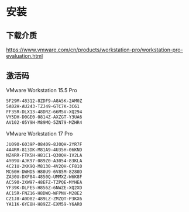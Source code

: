 # 安装

## 下载介质

https://www.vmware.com/cn/products/workstation-pro/workstation-pro-evaluation.html

## 激活码

VMware Workstation 15.5 Pro 

```sh
5F29M-48312-8ZDF9-A8A5K-2AM0Z
5A02H-AU243-TZJ49-GTC7K-3C61
FF35R-DLX13-48DRZ-66M5V-XQ294
VY5DH-D0GE0-0814Z-AXZGT-Y3UA6
AV102-05Y9H-M89MQ-5ZN79-MZHR4
```

VMware Workstation 17 Pro

```sh
JU090-6039P-08409-8J0QH-2YR7F
4A4RR-813DK-M81A9-4U35H-06KND
NZ4RR-FTK5H-H81C1-Q30QH-1V2LA
4Y09U-AJK97-089Z0-A3054-83KLA
4C21U-2KK9Q-M8130-4V2QH-CF810
MC60H-DWHD5-H80U9-6V85M-8280D
ZA30U-DXF84-4850Q-UMMXZ-W6K8F
AC590-2XW97-48EFZ-TZPQE-MYHEA
YF39K-DLFE5-H856Z-6NWZE-XQ2XD
AC15R-FNZ16-H8DWQ-WFPNV-M28E2
CZ1J8-A0D82-489LZ-ZMZQT-P3KX6
YA11K-6YE8H-H89ZZ-EXM59-Y6AR0
```